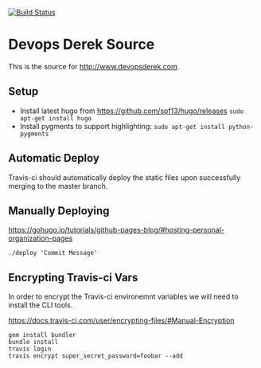 [![Build Status](https://travis-ci.org/derektamsen/derektamsen.github.io-hugo.svg?branch=master)](https://travis-ci.org/derektamsen/derektamsen.github.io-hugo)

# Devops Derek Source
This is the source for http://www.devopsderek.com.

## Setup
- Install latest hugo from https://github.com/spf13/hugo/releases
  `sudo apt-get install hugo`
- Install pygments to support highlighting:
  `sudo apt-get install python-pygments`

## Automatic Deploy
Travis-ci should automatically deploy the static files upon successfully merging
to the master branch.

## Manually Deploying
https://gohugo.io/tutorials/github-pages-blog/#hosting-personal-organization-pages

`./deploy 'Commit Message'`

## Encrypting Travis-ci Vars
In order to encrypt the Travis-ci environemnt variables we will need to install
the CLI tools.

https://docs.travis-ci.com/user/encrypting-files/#Manual-Encryption

```
gem install bundler
bundle install
travis login
travis encrypt super_secret_password=foobar --add
```
